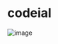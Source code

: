 # codeial

![image](https://github.com/samvat7/codeial/assets/108258653/4f8e7c5e-8e96-45fa-9639-d7130b18179b)

